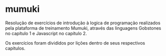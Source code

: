 # mumuki
Resolução de exercícios de introdução à logica de programação realizados pela plataforma de treinamento Mumuki, através das linguagens Gobstones no capítulo 1 e Javascript no capítulo 2.

Os exercícios foram divididos por lições dentro de seus respectivos capítulos.
